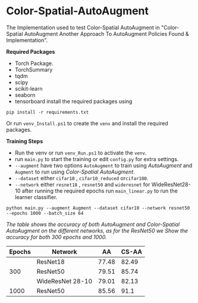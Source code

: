 # Color-Spatial-AutoAugment
The Implementation used to test Color-Spatial AutoAugment in "Color-Spatial AutoAugment Another Approach To AutoAugment Policies Found &amp; Implementation".

**Required Packages**
* Torch Package.
* TorchSummary
* tqdm
* scipy
* scikit-learn
* seaborn
* tensorboard
install the required packages using 

```
pip install -r requirements.txt
```

Or run ```venv_Install.ps1``` to create the `venv` and install the required packages.

**Training Steps**
* Run the venv or run `venv_Run.ps1` to activate the `venv`.
* run `main.py` to start the training or  edit `config.py` for extra settings.
* `--augment` have two options `AutoAugment` to train using *AutoAugment* and `Augment` to run using *Color-Spatial AutoAugment*.
* `--dataset` either `cifar10` , `cifar10_reduced` or`cifar100`.
* `--network` either `resnet18` , `resnet50` and `wideresnet` for WideResNet28-10
after running the required epochs run `main_linear.py` to run the learner classifier.

```python main.py --augment Augment --dataset cifar10 --network resnet50 --epochs 1000 --batch_size 64```

*The table shows the accuracy of both AutoAugment and Color-Spatial AutoAugment on the different networks, as for the ResNet50 we Show the accuracy for both 300 epochs and 1000.*

| **Epochs** | **Network**       | **AA** | **CS\-AA** |
|------------|-------------------|--------|------------|
|            | ResNet18          | 77\.48 | 82\.49     |
|   300      | ResNet50          | 79\.51 | 85\.74     |
|            | WideResNet 28\-10 | 79\.01 | 82\.13     |
| 	1000     | ResNet50          | 85\.56 | 91\.1      |
